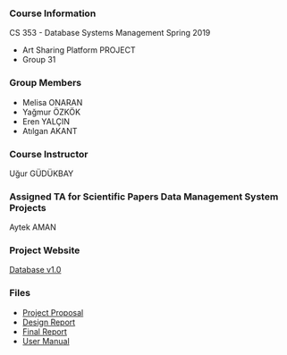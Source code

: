 ### Course Information
CS 353 - Database Systems Management Spring 2019
- Art Sharing Platform PROJECT
- Group 31

### Group Members
- Melisa ONARAN
- Yağmur ÖZKÖK
- Eren YALÇIN
- Atılgan AKANT

### Course Instructor
Uğur GÜDÜKBAY

### Assigned TA for Scientific Papers Data Management System Projects
Aytek AMAN

### Project Website
[Database v1.0](https://mellonaran.github.io/)

### Files
- [Project Proposal](https://drive.google.com/drive/folders/1bFOV7qkgdRzkzeArFQ_Pjm_y3dFFfn_V?usp=sharing)
- [Design Report](https://drive.google.com/drive/u/0/folders/1gMv0q_GMR2y7WjjWaHjBhUvOr0ULbKV3)
- [Final Report](https://drive.google.com/drive/u/0/folders/147bk3rpqh5es0uB5KRB4R7QtWEvw_xWv)
- [User Manual](https://drive.google.com/drive/u/0/folders/1UPV6L9Ohsi-Z94lTUifWbZxIe2AWimMp)
